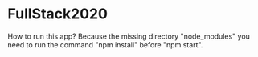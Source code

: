 # FullStack2020
How to run this app?
Because the missing directory "node_modules" you need to run the command "npm install" before "npm start".
